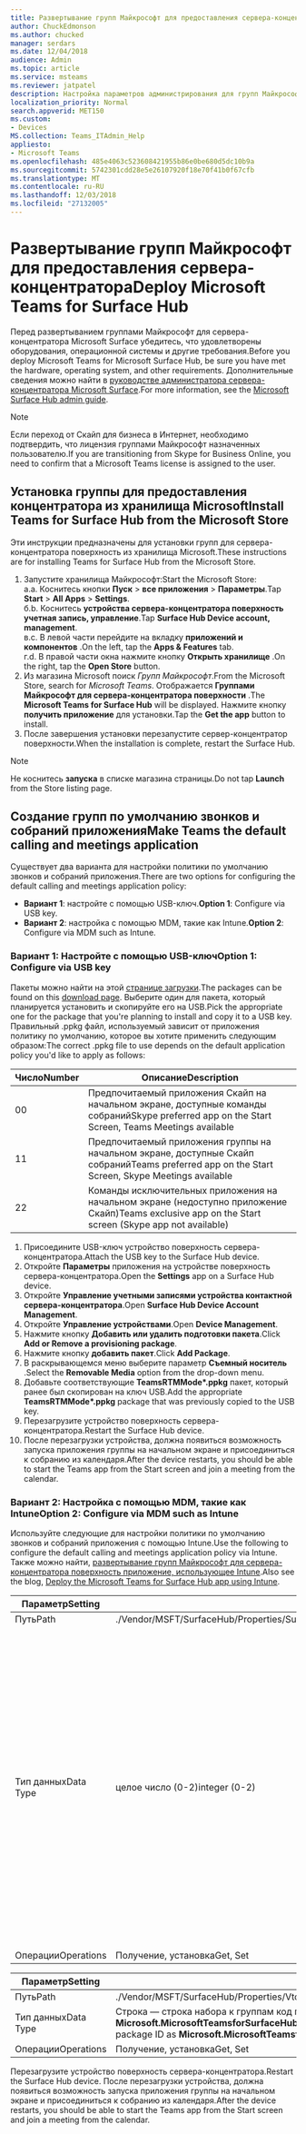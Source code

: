 ```yaml
---
title: Развертывание групп Майкрософт для предоставления сервера-концентратора
author: ChuckEdmonson
ms.author: chucked
manager: serdars
ms.date: 12/04/2018
audience: Admin
ms.topic: article
ms.service: msteams
ms.reviewer: jatpatel
description: Настройка параметров администрирования для групп Майкрософт для сервера-концентратора поверхности.
localization_priority: Normal
search.appverid: MET150
ms.custom:
- Devices
MS.collection: Teams_ITAdmin_Help
appliesto:
- Microsoft Teams
ms.openlocfilehash: 485e4063c523608421955b86e0be680d5dc10b9a
ms.sourcegitcommit: 5742301cdd28e5e26107920f18e70f41b0f67cfb
ms.translationtype: MT
ms.contentlocale: ru-RU
ms.lasthandoff: 12/03/2018
ms.locfileid: "27132005"
---
```

<a name="deploy-microsoft-teams-for-surface-hub"></a><span data-ttu-id="6ceeb-103">Развертывание групп Майкрософт для предоставления сервера-концентратора</span><span class="sxs-lookup"><span data-stu-id="6ceeb-103">Deploy Microsoft Teams for Surface Hub</span></span>
======================================

<span data-ttu-id="6ceeb-104">Перед развертыванием группами Майкрософт для сервера-концентратора Microsoft Surface убедитесь, что удовлетворены оборудования, операционной системы и другие требования.</span><span class="sxs-lookup"><span data-stu-id="6ceeb-104">Before you deploy Microsoft Teams for Microsoft Surface Hub, be sure you have met the hardware, operating system, and other requirements.</span></span> <span data-ttu-id="6ceeb-105">Дополнительные сведения можно найти в [руководстве администратора сервера-концентратора Microsoft Surface](https://docs.microsoft.com/surface-hub/).</span><span class="sxs-lookup"><span data-stu-id="6ceeb-105">For more information, see the [Microsoft Surface Hub admin guide](https://docs.microsoft.com/surface-hub/).</span></span>

> [!NOTE]
> <span data-ttu-id="6ceeb-106">Если переход от Скайп для бизнеса в Интернет, необходимо подтвердить, что лицензия группами Майкрософт назначенных пользователю.</span><span class="sxs-lookup"><span data-stu-id="6ceeb-106">If you are transitioning from Skype for Business Online, you need to confirm that a Microsoft Teams license is assigned to the user.</span></span>

## <a name="install-teams-for-surface-hub-from-the-microsoft-store"></a><span data-ttu-id="6ceeb-107">Установка группы для предоставления концентратора из хранилища Microsoft</span><span class="sxs-lookup"><span data-stu-id="6ceeb-107">Install Teams for Surface Hub from the Microsoft Store</span></span> 

<span data-ttu-id="6ceeb-108">Эти инструкции предназначены для установки групп для сервера-концентратора поверхность из хранилища Microsoft.</span><span class="sxs-lookup"><span data-stu-id="6ceeb-108">These instructions are for installing Teams for Surface Hub from the Microsoft Store.</span></span> 
 
1. <span data-ttu-id="6ceeb-109">Запустите хранилища Майкрософт:</span><span class="sxs-lookup"><span data-stu-id="6ceeb-109">Start the Microsoft Store:</span></span><br>
   <span data-ttu-id="6ceeb-110">а.</span><span class="sxs-lookup"><span data-stu-id="6ceeb-110">a.</span></span> <span data-ttu-id="6ceeb-111">Коснитесь кнопки **Пуск** > **все приложения** > **Параметры**.</span><span class="sxs-lookup"><span data-stu-id="6ceeb-111">Tap **Start** > **All Apps** > **Settings**.</span></span><br> <span data-ttu-id="6ceeb-112">б.</span><span class="sxs-lookup"><span data-stu-id="6ceeb-112">b.</span></span> <span data-ttu-id="6ceeb-113">Коснитесь **устройства сервера-концентратора поверхность учетная запись, управление**.</span><span class="sxs-lookup"><span data-stu-id="6ceeb-113">Tap **Surface Hub Device account, management**.</span></span><br>
   <span data-ttu-id="6ceeb-114">в.</span><span class="sxs-lookup"><span data-stu-id="6ceeb-114">c.</span></span> <span data-ttu-id="6ceeb-115">В левой части перейдите на вкладку **приложений и компонентов** .</span><span class="sxs-lookup"><span data-stu-id="6ceeb-115">On the left, tap the **Apps & Features** tab.</span></span><br> <span data-ttu-id="6ceeb-116">г.</span><span class="sxs-lookup"><span data-stu-id="6ceeb-116">d.</span></span> <span data-ttu-id="6ceeb-117">В правой части окна нажмите кнопку **Открыть хранилище** .</span><span class="sxs-lookup"><span data-stu-id="6ceeb-117">On the right, tap the **Open Store** button.</span></span> 
2. <span data-ttu-id="6ceeb-118">Из магазина Microsoft поиск *Групп Майкрософт*.</span><span class="sxs-lookup"><span data-stu-id="6ceeb-118">From the Microsoft Store, search for *Microsoft Teams*.</span></span> <span data-ttu-id="6ceeb-119">Отображается **Группами Майкрософт для сервера-концентратора поверхности** .</span><span class="sxs-lookup"><span data-stu-id="6ceeb-119">The **Microsoft Teams for Surface Hub** will be displayed.</span></span> <span data-ttu-id="6ceeb-120">Нажмите кнопку **получить приложение** для установки.</span><span class="sxs-lookup"><span data-stu-id="6ceeb-120">Tap the **Get the app** button to install.</span></span>  
3. <span data-ttu-id="6ceeb-121">После завершения установки перезапустите сервер-концентратор поверхности.</span><span class="sxs-lookup"><span data-stu-id="6ceeb-121">When the installation is complete, restart the Surface Hub.</span></span> 

> [!NOTE]
> <span data-ttu-id="6ceeb-122">Не коснитесь **запуска** в списке магазина страницы.</span><span class="sxs-lookup"><span data-stu-id="6ceeb-122">Do not tap **Launch** from the Store listing page.</span></span>

## <a name="make-teams-the-default-calling-and-meetings-application"></a><span data-ttu-id="6ceeb-123">Создание групп по умолчанию звонков и собраний приложения</span><span class="sxs-lookup"><span data-stu-id="6ceeb-123">Make Teams the default calling and meetings application</span></span>
 
<span data-ttu-id="6ceeb-124">Существует два варианта для настройки политики по умолчанию звонков и собраний приложения.</span><span class="sxs-lookup"><span data-stu-id="6ceeb-124">There are two options for configuring the default calling and meetings application policy:</span></span> 

- <span data-ttu-id="6ceeb-125">**Вариант 1**: настройте с помощью USB-ключ.</span><span class="sxs-lookup"><span data-stu-id="6ceeb-125">**Option 1**: Configure via USB key.</span></span> 
- <span data-ttu-id="6ceeb-126">**Вариант 2**: настройка с помощью MDM, такие как Intune.</span><span class="sxs-lookup"><span data-stu-id="6ceeb-126">**Option 2**: Configure via MDM such as Intune.</span></span>
 
### <a name="option-1-configure-via-usb-key"></a><span data-ttu-id="6ceeb-127">Вариант 1: Настройте с помощью USB-ключ</span><span class="sxs-lookup"><span data-stu-id="6ceeb-127">Option 1: Configure via USB key</span></span> 
 
<span data-ttu-id="6ceeb-128">Пакеты можно найти на этой [странице загрузки](https://1drv.ms/f/s!ArcnbnREun0Vnp9Wps9MlWB-UJZw3g).</span><span class="sxs-lookup"><span data-stu-id="6ceeb-128">The packages can be found on this [download page](https://1drv.ms/f/s!ArcnbnREun0Vnp9Wps9MlWB-UJZw3g).</span></span> <span data-ttu-id="6ceeb-129">Выберите один для пакета, который планируется установить и скопируйте его на USB.</span><span class="sxs-lookup"><span data-stu-id="6ceeb-129">Pick the appropriate one for the package that you're planning to install and copy it to a USB key.</span></span> <span data-ttu-id="6ceeb-130">Правильный .ppkg файл, используемый зависит от приложения политику по умолчанию, которое вы хотите применить следующим образом:</span><span class="sxs-lookup"><span data-stu-id="6ceeb-130">The correct .ppkg file to use depends on the default application policy you'd like to apply as follows:</span></span> 

|<span data-ttu-id="6ceeb-131">Число</span><span class="sxs-lookup"><span data-stu-id="6ceeb-131">Number</span></span>  |<span data-ttu-id="6ceeb-132">Описание</span><span class="sxs-lookup"><span data-stu-id="6ceeb-132">Description</span></span>  |
|---------|---------|
|<span data-ttu-id="6ceeb-133">0</span><span class="sxs-lookup"><span data-stu-id="6ceeb-133">0</span></span>     | <span data-ttu-id="6ceeb-134">Предпочитаемый приложения Скайп на начальном экране, доступные команды собраний</span><span class="sxs-lookup"><span data-stu-id="6ceeb-134">Skype preferred app on the Start Screen, Teams Meetings available</span></span>        |
|<span data-ttu-id="6ceeb-135">1</span><span class="sxs-lookup"><span data-stu-id="6ceeb-135">1</span></span>     | <span data-ttu-id="6ceeb-136">Предпочитаемый приложения группы на начальном экране, доступные Скайп собраний</span><span class="sxs-lookup"><span data-stu-id="6ceeb-136">Teams preferred app on the Start Screen, Skype Meetings available</span></span>        |
|<span data-ttu-id="6ceeb-137">2</span><span class="sxs-lookup"><span data-stu-id="6ceeb-137">2</span></span>     | <span data-ttu-id="6ceeb-138">Команды исключительных приложения на начальном экране (недоступно приложение Скайп)</span><span class="sxs-lookup"><span data-stu-id="6ceeb-138">Teams exclusive app on the Start screen (Skype app not available)</span></span>        |
 
1. <span data-ttu-id="6ceeb-139">Присоедините USB-ключ устройство поверхность сервера-концентратора.</span><span class="sxs-lookup"><span data-stu-id="6ceeb-139">Attach the USB key to the Surface Hub device.</span></span> 
2. <span data-ttu-id="6ceeb-140">Откройте **Параметры** приложения на устройстве поверхность сервера-концентратора.</span><span class="sxs-lookup"><span data-stu-id="6ceeb-140">Open the **Settings** app on a Surface Hub device.</span></span> 
3. <span data-ttu-id="6ceeb-141">Откройте **Управление учетными записями устройства контактной сервера-концентратора**.</span><span class="sxs-lookup"><span data-stu-id="6ceeb-141">Open **Surface Hub Device Account Management**.</span></span>
4. <span data-ttu-id="6ceeb-142">Откройте **Управление устройствами**.</span><span class="sxs-lookup"><span data-stu-id="6ceeb-142">Open **Device Management**.</span></span> 
5. <span data-ttu-id="6ceeb-143">Нажмите кнопку **Добавить или удалить подготовки пакета**.</span><span class="sxs-lookup"><span data-stu-id="6ceeb-143">Click **Add or Remove a provisioning package**.</span></span> 
6. <span data-ttu-id="6ceeb-144">Нажмите кнопку **добавить пакет**.</span><span class="sxs-lookup"><span data-stu-id="6ceeb-144">Click **Add Package**.</span></span>
7. <span data-ttu-id="6ceeb-145">В раскрывающемся меню выберите параметр **Съемный носитель** .</span><span class="sxs-lookup"><span data-stu-id="6ceeb-145">Select the **Removable Media** option from the drop-down menu.</span></span> 
8. <span data-ttu-id="6ceeb-146">Добавьте соответствующие <strong>TeamsRTMMode\*.ppkg</strong> пакет, который ранее был скопирован на ключ USB.</span><span class="sxs-lookup"><span data-stu-id="6ceeb-146">Add the appropriate <strong>TeamsRTMMode\*.ppkg</strong> package that was previously copied to the USB key.</span></span> 
9. <span data-ttu-id="6ceeb-147">Перезагрузите устройство поверхность сервера-концентратора.</span><span class="sxs-lookup"><span data-stu-id="6ceeb-147">Restart the Surface Hub device.</span></span> 
10. <span data-ttu-id="6ceeb-148">После перезагрузки устройства, должна появиться возможность запуска приложения группы на начальном экране и присоединиться к собранию из календаря.</span><span class="sxs-lookup"><span data-stu-id="6ceeb-148">After the device restarts, you should be able to start the Teams app from the Start screen and join a meeting from the calendar.</span></span> 

### <a name="option-2-configure-via-mdm-such-as-intune"></a><span data-ttu-id="6ceeb-149">Вариант 2: Настройка с помощью MDM, такие как Intune</span><span class="sxs-lookup"><span data-stu-id="6ceeb-149">Option 2: Configure via MDM such as Intune</span></span> 

<span data-ttu-id="6ceeb-150">Используйте следующие для настройки политики по умолчанию звонков и собраний приложения с помощью Intune.</span><span class="sxs-lookup"><span data-stu-id="6ceeb-150">Use the following to configure the default calling and meetings application policy via Intune.</span></span> <span data-ttu-id="6ceeb-151">Также можно найти, [развертывание групп Майкрософт для сервера-концентратора поверхность приложение, использующее Intune](https://blogs.technet.microsoft.com/y0av/2018/07/16/97/).</span><span class="sxs-lookup"><span data-stu-id="6ceeb-151">Also see the blog, [Deploy the Microsoft Teams for Surface Hub app using Intune](https://blogs.technet.microsoft.com/y0av/2018/07/16/97/).</span></span>

|<span data-ttu-id="6ceeb-152">Параметр</span><span class="sxs-lookup"><span data-stu-id="6ceeb-152">Setting</span></span>   |<span data-ttu-id="6ceeb-153">Значение</span><span class="sxs-lookup"><span data-stu-id="6ceeb-153">Value</span></span>    |<span data-ttu-id="6ceeb-154">Описание</span><span class="sxs-lookup"><span data-stu-id="6ceeb-154">Description</span></span>    |
|----------|---------|---------|
|<span data-ttu-id="6ceeb-155">Путь</span><span class="sxs-lookup"><span data-stu-id="6ceeb-155">Path</span></span>      | <span data-ttu-id="6ceeb-156">./Vendor/MSFT/SurfaceHub/Properties/SurfaceHubMeetingMode</span><span class="sxs-lookup"><span data-stu-id="6ceeb-156">./Vendor/MSFT/SurfaceHub/Properties/SurfaceHubMeetingMode</span></span>        |
|<span data-ttu-id="6ceeb-157">Тип данных</span><span class="sxs-lookup"><span data-stu-id="6ceeb-157">Data Type</span></span> | <span data-ttu-id="6ceeb-158">целое число (0-2)</span><span class="sxs-lookup"><span data-stu-id="6ceeb-158">integer (0-2)</span></span>   |<span data-ttu-id="6ceeb-159">0 — Скайп предпочитаемый приложения на начальном экране, доступные команды собраний</span><span class="sxs-lookup"><span data-stu-id="6ceeb-159">0 - Skype preferred app on the Start Screen, Teams Meetings available</span></span><br><span data-ttu-id="6ceeb-160">1 - предпочитаемый приложения группы на начальном экране, доступные Скайп собраний</span><span class="sxs-lookup"><span data-stu-id="6ceeb-160">1 - Teams preferred app on the Start Screen, Skype Meetings available</span></span><br><span data-ttu-id="6ceeb-161">2 - группам исключительных приложения на начальном экране (недоступно приложение Скайп)</span><span class="sxs-lookup"><span data-stu-id="6ceeb-161">2 - Teams exclusive app on the Start screen (Skype app not available)</span></span> |
|<span data-ttu-id="6ceeb-162">Операции</span><span class="sxs-lookup"><span data-stu-id="6ceeb-162">Operations</span></span>| <span data-ttu-id="6ceeb-163">Получение, установка</span><span class="sxs-lookup"><span data-stu-id="6ceeb-163">Get, Set</span></span>        |

|<span data-ttu-id="6ceeb-164">Параметр</span><span class="sxs-lookup"><span data-stu-id="6ceeb-164">Setting</span></span>   |<span data-ttu-id="6ceeb-165">Значение</span><span class="sxs-lookup"><span data-stu-id="6ceeb-165">Value</span></span>    |
|----------|---------|
|<span data-ttu-id="6ceeb-166">Путь</span><span class="sxs-lookup"><span data-stu-id="6ceeb-166">Path</span></span>      | <span data-ttu-id="6ceeb-167">./Vendor/MSFT/SurfaceHub/Properties/VtcAppPackageId</span><span class="sxs-lookup"><span data-stu-id="6ceeb-167">./Vendor/MSFT/SurfaceHub/Properties/VtcAppPackageId</span></span>        |
|<span data-ttu-id="6ceeb-168">Тип данных</span><span class="sxs-lookup"><span data-stu-id="6ceeb-168">Data Type</span></span> | <span data-ttu-id="6ceeb-169">Строка — строка набора к группам код пакета приложения как **Microsoft.MicrosoftTeamsforSurfaceHub_8wekyb3d8bbwe! Группы**</span><span class="sxs-lookup"><span data-stu-id="6ceeb-169">string - set string to Teams application package ID as **Microsoft.MicrosoftTeamsforSurfaceHub_8wekyb3d8bbwe!Teams**</span></span> |
|<span data-ttu-id="6ceeb-170">Операции</span><span class="sxs-lookup"><span data-stu-id="6ceeb-170">Operations</span></span>| <span data-ttu-id="6ceeb-171">Получение, установка</span><span class="sxs-lookup"><span data-stu-id="6ceeb-171">Get, Set</span></span>        |

<span data-ttu-id="6ceeb-172">Перезагрузите устройство поверхность сервера-концентратора.</span><span class="sxs-lookup"><span data-stu-id="6ceeb-172">Restart the Surface Hub device.</span></span> <span data-ttu-id="6ceeb-173">После перезагрузки устройства, должна появиться возможность запуска приложения группы на начальном экране и присоединиться к собранию из календаря.</span><span class="sxs-lookup"><span data-stu-id="6ceeb-173">After the device restarts, you should be able to start the Teams app from the Start screen and join a meeting from the calendar.</span></span>

